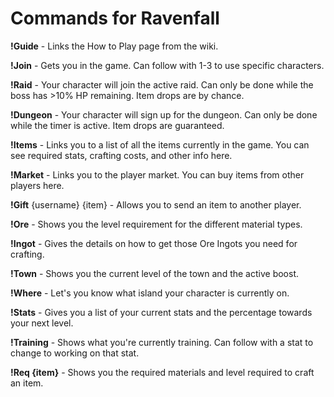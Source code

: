 # Commands for Ravenfall

**!Guide** - Links the How to Play page from the wiki.

**!Join** - Gets you in the game. Can follow with 1-3 to use specific characters.

**!Raid** - Your character will join the active raid. Can only be done while the boss has >10% HP remaining. Item drops are by chance.

**!Dungeon** - Your character will sign up for the dungeon. Can only be done while the timer is active. Item drops are guaranteed.

**!Items** - Links you to a list of all the items currently in the game. You can see required stats, crafting costs, and other info here.

**!Market** - Links you to the player market. You can buy items from other players here.

**!Gift** {username} {item} - Allows you to send an item to another player.

**!Ore** - Shows you the level requirement for the different material types.

**!Ingot** - Gives the details on how to get those Ore Ingots you need for crafting.

**!Town** - Shows you the current level of the town and the active boost.

**!Where** - Let's you know what island your character is currently on.

**!Stats** - Gives you a list of your current stats and the percentage towards your next level.

**!Training** - Shows what you're currently training. Can follow with a stat to change to working on that stat.

**!Req {item}** - Shows you the required materials and level required to craft an item.
